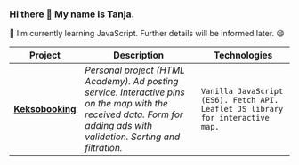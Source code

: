 ### Hi there 👋 My name is Tanja.
🌱 I’m currently learning JavaScript.
Further details will be informed later. 😄

Project | Description | Technologies
--- | --- | ---
[**Keksobooking**](https://tanjaslo.github.io/keksobooking/) | *Personal project (HTML Academy). Ad posting service. Interactive pins on the map with the received data. Form for adding ads with validation. Sorting and filtration.* | `Vanilla JavaScript (ES6). Fetch API. Leaflet JS library for interactive map.`

<!--
**tanjaslo/tanjaslo** is a ✨ _special_ ✨ repository because its `README.md` (this file) appears on your GitHub profile.

Here are some ideas to get you started:

- 🔭 I’m currently working on ...
- 🌱 I’m currently learning ...
- 👯 I’m looking to collaborate on ...
- 🤔 I’m looking for help with ...
- 💬 Ask me about ...
- 📫 How to reach me: ...
- 😄 Pronouns: ...
- ⚡ Fun fact: ...

https://github.com/sandino/Markdown-Cheatsheet/blob/master/README.md#images
-->
